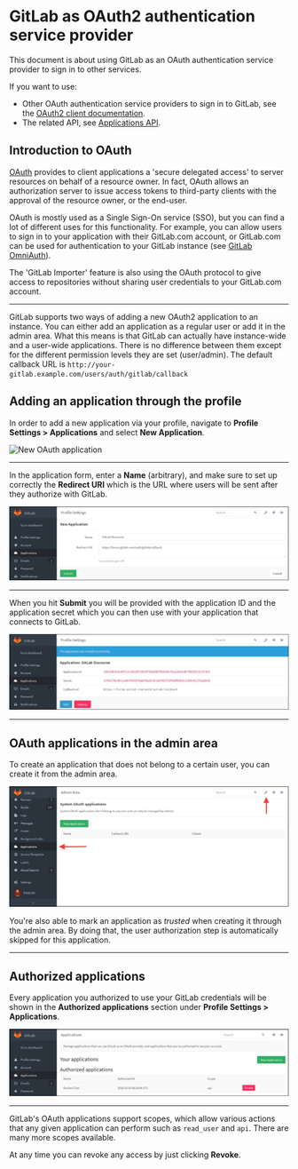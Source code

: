 # GitLab as OAuth2 authentication service provider

This document is about using GitLab as an OAuth authentication service provider
to sign in to other services.

If you want to use:

- Other OAuth authentication service providers to sign in to
  GitLab, see the [OAuth2 client documentation](omniauth.md).
- The related API, see [Applications API](../api/applications.md).

## Introduction to OAuth

[OAuth](https://oauth.net/2/) provides to client applications a 'secure delegated access' to server
resources on behalf of a resource owner. In fact, OAuth allows an authorization
server to issue access tokens to third-party clients with the approval of the
resource owner, or the end-user.

OAuth is mostly used as a Single Sign-On service (SSO), but you can find a
lot of different uses for this functionality. For example, you can allow users
to sign in to your application with their GitLab.com account, or GitLab.com
can be used for authentication to your GitLab instance
(see [GitLab OmniAuth](gitlab.md)).

The 'GitLab Importer' feature is also using the OAuth protocol to give access
to repositories without sharing user credentials to your GitLab.com account.

---

GitLab supports two ways of adding a new OAuth2 application to an instance. You
can either add an application as a regular user or add it in the admin area.
What this means is that GitLab can actually have instance-wide and a user-wide
applications. There is no difference between them except for the different
permission levels they are set (user/admin). The default callback URL is
`http://your-gitlab.example.com/users/auth/gitlab/callback`

## Adding an application through the profile

In order to add a new application via your profile, navigate to
**Profile Settings > Applications** and select **New Application**.

![New OAuth application](img/oauth_provider_user_wide_applications.png)

---

In the application form, enter a **Name** (arbitrary), and make sure to set up
correctly the **Redirect URI** which is the URL where users will be sent after
they authorize with GitLab.

![New OAuth application form](img/oauth_provider_application_form.png)

---

When you hit **Submit** you will be provided with the application ID and
the application secret which you can then use with your application that
connects to GitLab.

![OAuth application ID and secret](img/oauth_provider_application_id_secret.png)

---

## OAuth applications in the admin area

To create an application that does not belong to a certain user, you can create
it from the admin area.

![OAuth admin_applications](img/oauth_provider_admin_application.png)

You're also able to mark an application as _trusted_ when creating it through the admin area. By doing that,
the user authorization step is automatically skipped for this application.

---

## Authorized applications

Every application you authorized to use your GitLab credentials will be shown
in the **Authorized applications** section under **Profile Settings > Applications**.

![Authorized_applications](img/oauth_provider_authorized_application.png)

---

GitLab's OAuth applications support scopes, which allow various actions that any given
application can perform such as `read_user` and `api`. There are many more scopes
available.

At any time you can revoke any access by just clicking **Revoke**.
